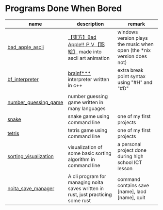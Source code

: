 # Programs Done When Bored

name | description | remark
--- | --- | ---
[bad_apple_ascii](bad_apple_ascii) | [【東方】Bad Apple!! ＰＶ【影絵】](https://www.youtube.com/watch?v=FtutLA63Cp8) made into ascii art animation | windows version plays the music when open (the \*nix version does not)
[bf_interpreter](bf_interpreter) | [brainf***](https://en.wikipedia.org/wiki/Brainfuck) interpreter written in c++ | extra break point syntax using "#H" and "#D"
[number_guessing_game](number_guessing_game) | number guessing game written in many languages |
[snake](snake) | snake game using command line | one of my first projects
[tetris](tetris) | tetris game using command line | one of my first projects
[sorting_visualization](sorting_visualization) | visualization of some basic sorting algorithm in command line | a personal project done during high school ICT lesson 
[noita_save_manager](noita_save_manager) | A cli program for managing noita saves written in rust, just practicing some rust | command contains save [name], laod [name], quit 
